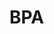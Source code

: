 # BPA
<html lang="en" data-playable-focus-source="initial"><head>
  <meta charset="utf-8">
  <meta name="viewport" content="width=device-width, initial-scale=1" id="wixDesktopViewport">
  <meta http-equiv="X-UA-Compatible" content="IE=edge">
  <base href="https://biofriendlyhomes.wixsite.com/bpa2020/">
  <meta name="generator" content="Wix.com Website Builder">

  <link rel="icon" sizes="192x192" href="https://www.wix.com/favicon.ico">
  <link rel="shortcut icon" href="https://www.wix.com/favicon.ico" type="image/x-icon">
  <link rel="apple-touch-icon" href="https://www.wix.com/favicon.ico" type="image/x-icon">
  <!-- Safari Pinned Tab Icon -->
  <!-- <link rel="mask-icon" href="https://www.wix.com/favicon.ico"> -->
